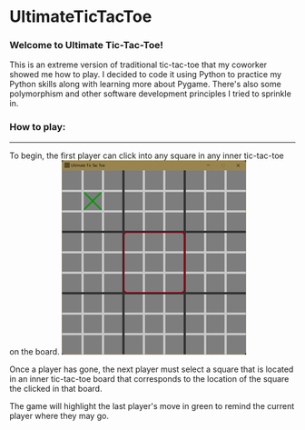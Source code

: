 # UltimateTicTacToe

### Welcome to Ultimate Tic-Tac-Toe!

This is an extreme version of traditional tic-tac-toe that my coworker showed me how to play. I decided to code it using Python to practice my Python skills along with learning more about Pygame. There's also some polymorphism and other software development principles I tried to sprinkle in.

### How to play:
------
To begin, the first player can click into any square in any inner tic-tac-toe on the board.
![First Move](https://github.com/exobrian/UltimateTicTacToe/blob/win_check_break/images/tutorial-1.png?size=100)


Once a player has gone, the next player must select a square that is located in an inner tic-tac-toe board that corresponds to the location of the square the clicked in that board.

The game will highlight the last player's move in green to remind the current player where they may go.